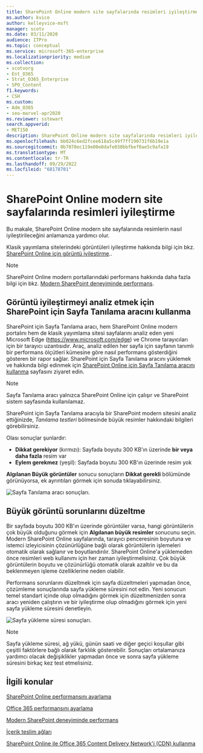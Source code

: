 ```yaml
---
title: SharePoint Online modern site sayfalarında resimleri iyileştirme
ms.author: kvice
author: kelleyvice-msft
manager: scotv
ms.date: 03/11/2020
audience: ITPro
ms.topic: conceptual
ms.service: microsoft-365-enterprise
ms.localizationpriority: medium
ms.collection:
- scotvorg
- Ent_O365
- Strat_O365_Enterprise
- SPO_Content
f1.keywords:
- CSH
ms.custom:
- Adm_O365
- seo-marvel-apr2020
ms.reviewer: sstewart
search.appverid:
- MET150
description: SharePoint Online modern site sayfalarında resimleri iyileştirmek için SharePoint Online'daki araçları kullanmayı öğrenin.
ms.openlocfilehash: bb024c6ed2fcee618a5c49f7ff190731f6b19e1a
ms.sourcegitcommit: 0b7070ec119e00e0dafe030bbfbef0ae5c9afa19
ms.translationtype: MT
ms.contentlocale: tr-TR
ms.lasthandoff: 09/29/2022
ms.locfileid: "68178701"
---
```

# <a name="optimize-images-in-sharepoint-online-modern-site-pages"></a>SharePoint Online modern site sayfalarında resimleri iyileştirme

Bu makale, SharePoint Online modern site sayfalarında resimlerin nasıl iyileştirileceğini anlamanıza yardımcı olur.

Klasik yayımlama sitelerindeki görüntüleri iyileştirme hakkında bilgi için bkz. [SharePoint Online için görüntü iyileştirme](image-optimization-for-sharepoint-online.md)..

>[!NOTE]
>SharePoint Online modern portallarındaki performans hakkında daha fazla bilgi için bkz. [Modern SharePoint deneyiminde performans](/sharepoint/modern-experience-performance).

## <a name="use-the-page-diagnostics-for-sharepoint-tool-to-analyze-image-optimization"></a>Görüntü iyileştirmeyi analiz etmek için SharePoint için Sayfa Tanılama aracını kullanma

SharePoint için Sayfa Tanılama aracı, hem SharePoint Online modern portalını hem de klasik yayımlama sitesi sayfalarını analiz eden yeni Microsoft Edge (https://www.microsoft.com/edge) ve Chrome tarayıcıları için bir tarayıcı uzantısıdır. Araç, analiz edilen her sayfa için sayfanın tanımlı bir performans ölçütleri kümesine göre nasıl performans gösterdiğini gösteren bir rapor sağlar. SharePoint için Sayfa Tanılama aracını yüklemek ve hakkında bilgi edinmek için [SharePoint Online için Sayfa Tanılama aracını kullanma](page-diagnostics-for-spo.md) sayfasını ziyaret edin.

>[!NOTE]
>Sayfa Tanılama aracı yalnızca SharePoint Online için çalışır ve SharePoint sistem sayfasında kullanılamaz.

SharePoint için Sayfa Tanılama aracıyla bir SharePoint modern sitesini analiz ettiğinizde, _Tanılama testleri_ bölmesinde büyük resimler hakkındaki bilgileri görebilirsiniz.

Olası sonuçlar şunlardır:

- **Dikkat gerekiyor** (kırmızı): Sayfada boyutu 300 KB'ın üzerinde **bir veya daha fazla** resim var
- **Eylem gerekmez** (yeşil): Sayfada boyutu 300 KB'ın üzerinde resim yok

**Algılanan Büyük görüntüler** sonucu sonuçların **Dikkat gerekli** bölümünde görünüyorsa, ek ayrıntıları görmek için sonuda tıklayabilirsiniz.

![Sayfa Tanılama aracı sonuçları.](../media/modern-portal-optimization/pagediag-large-images.png)

## <a name="remediate-large-image-issues"></a>Büyük görüntü sorunlarını düzeltme

Bir sayfada boyutu 300 KB'ın üzerinde görüntüler varsa, hangi görüntülerin çok büyük olduğunu görmek için **Algılanan büyük resimler** sonucunu seçin. Modern SharePoint Online sayfalarında, tarayıcı penceresinin boyutuna ve istemci izleyicisinin çözünürlüğüne bağlı olarak görüntülerin işlemeleri otomatik olarak sağlanır ve boyutlandırılır. SharePoint Online'a yüklemeden önce resimleri web kullanımı için her zaman iyileştirmelisiniz. Çok büyük görüntülerin boyutu ve çözünürlüğü otomatik olarak azaltılır ve bu da beklenmeyen işleme özelliklerine neden olabilir.

Performans sorunlarını düzeltmek için sayfa düzeltmeleri yapmadan önce, çözümleme sonuçlarında sayfa yükleme süresini not edin. Yeni sonucun temel standart içinde olup olmadığını görmek için düzeltmenizden sonra aracı yeniden çalıştırın ve bir iyileştirme olup olmadığını görmek için yeni sayfa yükleme süresini denetleyin.

![Sayfa yükleme süresi sonuçları.](../media/modern-portal-optimization/pagediag-page-load-time.png)

>[!NOTE]
>Sayfa yükleme süresi, ağ yükü, günün saati ve diğer geçici koşullar gibi çeşitli faktörlere bağlı olarak farklılık gösterebilir. Sonuçları ortalamanıza yardımcı olacak değişiklikler yapmadan önce ve sonra sayfa yükleme süresini birkaç kez test etmelisiniz.

## <a name="related-topics"></a>İlgili konular

[SharePoint Online performansını ayarlama](tune-sharepoint-online-performance.md)

[Office 365 performansını ayarlama](tune-microsoft-365-performance.md)

[Modern SharePoint deneyiminde performans](/sharepoint/modern-experience-performance)

[İçerik teslim ağları](content-delivery-networks.md)

[SharePoint Online ile Office 365 Content Delivery Network'i (CDN) kullanma](use-microsoft-365-cdn-with-spo.md)
